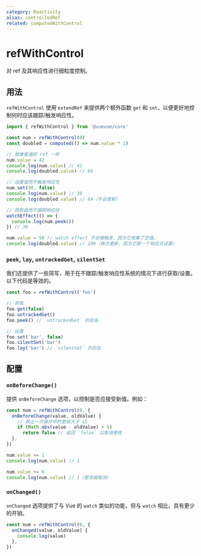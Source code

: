 ```yaml
---
category: Reactivity
alias: controlledRef
related: computedWithControl
---
```


# refWithControl

对 ref 及其响应性进行细粒度控制。

## 用法

`refWithControl` 使用 `extendRef` 来提供两个额外函数 `get` 和 `set`，以便更好地控制何时应该跟踪/触发响应性。

```ts
import { refWithControl } from '@vueuse/core'

const num = refWithControl(0)
const doubled = computed(() => num.value * 2)

// 就像普通的 ref 一样
num.value = 42
console.log(num.value) // 42
console.log(doubled.value) // 84

// 设置值而不触发响应性
num.set(30, false)
console.log(num.value) // 30
console.log(doubled.value) // 84（不会更新）

// 获取值而不跟踪响应性
watchEffect(() => {
  console.log(num.peek())
}) // 30

num.value = 50 // watch effect 不会被触发，因为它收集了空值。
console.log(doubled.value) // 100（再次更新，因为它是一个响应式设置）
```

### `peek`, `lay`, `untrackedGet`, `silentSet`

我们还提供了一些简写，用于在不跟踪/触发响应性系统的情况下进行获取/设置。以下代码是等效的。

```ts
const foo = refWithControl('foo')
```

```ts
// 获取
foo.get(false)
foo.untrackedGet()
foo.peek() // `untrackedGet` 的别名
```

```ts
// 设置
foo.set('bar', false)
foo.silentSet('bar')
foo.lay('bar') // `silentSet` 的别名
```

## 配置

### `onBeforeChange()`

提供 `onBeforeChange` 选项，以控制是否应接受新值。例如：

```ts
const num = refWithControl(0, {
  onBeforeChange(value, oldValue) {
    // 禁止一次操作中的更改大于 ±5
    if (Math.abs(value - oldValue) > 5)
      return false // 返回 `false` 以取消更改
  },
})

num.value += 1
console.log(num.value) // 1

num.value += 6
console.log(num.value) // 1（更改被取消）
```

### `onChanged()`

`onChanged` 选项提供了与 Vue 的 `watch` 类似的功能，但与 `watch` 相比，具有更少的开销。

```ts
const num = refWithControl(0, {
  onChanged(value, oldValue) {
    console.log(value)
  },
})
```
